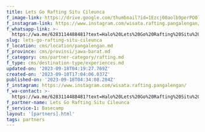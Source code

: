 ```yaml
---
title: Lets Go Rafting Situ Cileunca
f_image-link: https://drive.google.com/thumbnail?id=1Ezcj00aolb9perPO0lNhK1DxGGyWTOWk
f_instagram-link: https://www.instagram.com/wisata.rafting.pangalengan/
f_whatsapp-link: >-
  https://wa.me/6283114488481?text=Halo%20Lets%20Go%20Rafting%20Situ%20Cileunca,%20saya%20dapat%20info%20dari%20@loocale.id%20dan%20punya%20pertanyaan
slug: lets-go-rafting-situ-cileunca
f_location: cms/location/pangalengan.md
f_province: cms/provinsi/jawa-barat.md
f_category: cms/partner-category/rafting.md
f_type: cms/destination-type/experiences.md
updated-on: '2023-09-18T04:19:27.769Z'
created-on: '2023-09-10T17:04:06.037Z'
published-on: '2023-09-18T04:34:08.284Z'
f_instagram: https://www.instagram.com/wisata.rafting.pangalengan/
f_wa-contact: >-
  https://wa.me/6283114488481?text=Halo%20Lets%20Go%20Rafting%20Situ%20Cileunca,%20saya%20dapat%20info%20dari%20@loocale.id%20dan%20punya%20pertanyaan
f_partner-name: Lets Go Rafting Situ Cileunca
f_service-1: Basecamp
layout: '[partners].html'
tags: partners
---
```



